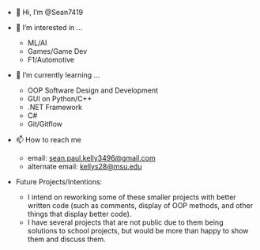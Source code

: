 - 👋 Hi, I’m @Sean7419

- 👀 I’m interested in ...
  - ML/AI
  - Games/Game Dev
  - F1/Automotive
  
- 🌱 I’m currently learning ...
  - OOP Software Design and Development
  - GUI on Python/C++
  - .NET Framework
  - C#
  - Git/Gitflow

- 📫 How to reach me
  - email: sean.paul.kelly3496@gmail.com
  - alternate email: kellys28@msu.edu

- Future Projects/Intentions:
  - I intend on reworking some of these smaller projects with better written code (such as comments, display of OOP methods, and other things that display better code).
  - I have several projects that are not public due to them being solutions to school projects, but would be more than happy to show them and discuss them.
